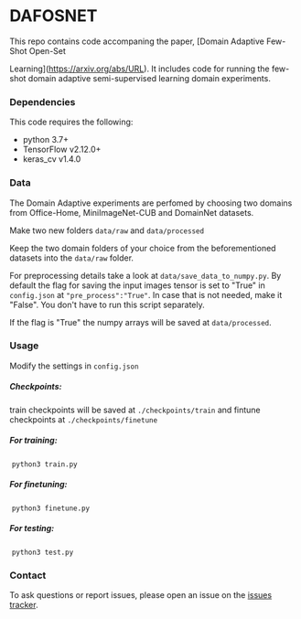 # DAFOSNET

This repo contains code accompaning the paper, 	[Domain Adaptive Few-Shot Open-Set

Learning](https://arxiv.org/abs/URL). It includes code for running the few-shot domain adaptive semi-supervised learning domain experiments.

### Dependencies
This code requires the following:
* python 3.7+
* TensorFlow v2.12.0+
* keras_cv v1.4.0

### Data
The Domain Adaptive experiments are perfomed by choosing two domains from Office-Home, MiniImageNet-CUB and DomainNet datasets.

Make two new folders `data/raw` and `data/processed`

Keep the two domain folders of your choice from the beforementioned datasets into the `data/raw` folder.

For preprocessing details take a look at `data/save_data_to_numpy.py`. By default the flag for saving the input images tensor is set to "True" in `config.json` at `"pre_process":"True"`. In case that is not needed, make it "False". You don't have to run this script separately.

If the flag is "True" the numpy arrays will be saved at `data/processed`.

### Usage
Modify the settings in `config.json`

##### Checkpoints:
train checkpoints will be saved at `./checkpoints/train` and fintune checkpoints at `./checkpoints/finetune`

##### For training:
&nbsp;`python3 train.py`
##### For finetuning:
&nbsp;`python3 finetune.py`
##### For testing:
&nbsp;`python3 test.py`

### Contact
To ask questions or report issues, please open an issue on the [issues tracker](https://github.com/X-TRON404/DAFOSNET/issues).
